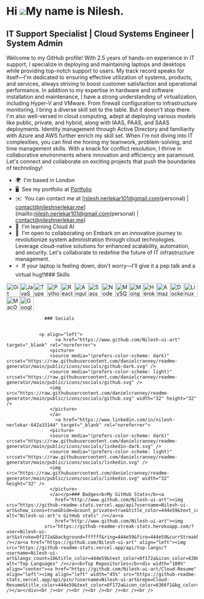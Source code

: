 Hi ![](https://user-images.githubusercontent.com/18350557/176309783-0785949b-9127-417c-8b55-ab5a4333674e.gif)My name is Nilesh.
===============================================================================================================================

IT Support Specialist | Cloud Systems Engineer | System Admin
-------------------------------------------------------------

Welcome to my GitHub profile! With 2.5 years of hands-on experience in IT support, I specialize in deploying and maintaining laptops and desktops while providing top-notch support to users. My track record speaks for itself—I'm dedicated to ensuring effective utilization of systems, products, and services, always striving to boost customer satisfaction and operational performance. In addition to my expertise in hardware and software installation and maintenance, I have a strong understanding of virtualization, including Hyper-V and VMware. From firewall configuration to infrastructure monitoring, I bring a diverse skill set to the table. But it doesn't stop there. I'm also well-versed in cloud computing, adept at deploying various models like public, private, and hybrid, along with IAAS, PAAS, and SAAS deployments. Identity management through Active Directory and familiarity with Azure and AWS further enrich my skill set. When I'm not diving into IT complexities, you can find me honing my teamwork, problem-solving, and time management skills. With a knack for conflict resolution, I thrive in collaborative environments where innovation and efficiency are paramount. Let's connect and collaborate on exciting projects that push the boundaries of technology!

*   🌍  I'm based in London
*   🖥️  See my portfolio at [Portfolio](http://nileshnerlekar.me)
*   ✉️  You can contact me at [nilesh.nerlekar101@gmail.com(personal) | contact@nileshnerlekar.me](mailto:nilesh.nerlekar101@gmail.com(personal) | contact@nileshnerlekar.me)
*   🧠  I'm learning Cloud AI
*   🤝  I'm open to collaborating on Embark on an innovative journey to revolutionize system administration through cloud technologies. Leverage cloud-native solutions for enhanced scalability, automation, and security. Let's collaborate to redefine the future of IT infrastructure management.
*   ⚡  If your laptop is feeling down, don't worry—I'll give it a pep talk and a virtual hug!!### Skills 
<p align="left">
<a href="https://git-scm.com/" target="_blank" rel="noreferrer"><img src="https://raw.githubusercontent.com/danielcranney/readme-generator/main/public/icons/skills/git-colored.svg" width="36" height="36" alt="Git" /></a><a href="https://developer.mozilla.org/en-US/docs/Web/JavaScript" target="_blank" rel="noreferrer"><img src="https://raw.githubusercontent.com/danielcranney/readme-generator/main/public/icons/skills/javascript-colored.svg" width="36" height="36" alt="JavaScript" /></a><a href="https://www.typescriptlang.org/" target="_blank" rel="noreferrer"><img src="https://raw.githubusercontent.com/danielcranney/readme-generator/main/public/icons/skills/typescript-colored.svg" width="36" height="36" alt="TypeScript" /></a><a href="https://www.python.org/" target="_blank" rel="noreferrer"><img src="https://raw.githubusercontent.com/danielcranney/readme-generator/main/public/icons/skills/python-colored.svg" width="36" height="36" alt="Python" /></a><a href="https://reactjs.org/" target="_blank" rel="noreferrer"><img src="https://raw.githubusercontent.com/danielcranney/readme-generator/main/public/icons/skills/react-colored.svg" width="36" height="36" alt="React" /></a><a href="https://angular.io/" target="_blank" rel="noreferrer"><img src="https://raw.githubusercontent.com/danielcranney/readme-generator/main/public/icons/skills/angularjs-colored.svg" width="36" height="36" alt="Angular" /></a><a href="https://sass-lang.com/" target="_blank" rel="noreferrer"><img src="https://raw.githubusercontent.com/danielcranney/readme-generator/main/public/icons/skills/sass-colored.svg" width="36" height="36" alt="Sass" /></a><a href="https://nodejs.org/en/" target="_blank" rel="noreferrer"><img src="https://raw.githubusercontent.com/danielcranney/readme-generator/main/public/icons/skills/nodejs-colored.svg" width="36" height="36" alt="NodeJS" /></a><a href="https://www.mysql.com/" target="_blank" rel="noreferrer"><img src="https://raw.githubusercontent.com/danielcranney/readme-generator/main/public/icons/skills/mysql-colored.svg" width="36" height="36" alt="MySQL" /></a><a href="https://www.mongodb.com/" target="_blank" rel="noreferrer"><img src="https://raw.githubusercontent.com/danielcranney/readme-generator/main/public/icons/skills/mongodb-colored.svg" width="36" height="36" alt="MongoDB" /></a><a href="https://www.heroku.com/" target="_blank" rel="noreferrer"><img src="https://raw.githubusercontent.com/danielcranney/readme-generator/main/public/icons/skills/heroku-colored.svg" width="36" height="36" alt="Heroku" /></a><a href="https://aws.amazon.com" target="_blank" rel="noreferrer"><img src="https://raw.githubusercontent.com/danielcranney/readme-generator/main/public/icons/skills/aws-colored-dark.svg" width="36" height="36" alt="Amazon Web Services" /></a><a href="https://www.docker.com/" target="_blank" rel="noreferrer"><img src="https://raw.githubusercontent.com/danielcranney/readme-generator/main/public/icons/skills/docker-colored.svg" width="36" height="36" alt="Docker" /></a><a href="https://www.linux.org" target="_blank" rel="noreferrer"><img src="https://raw.githubusercontent.com/danielcranney/readme-generator/main/public/icons/skills/linux-colored.svg" width="36" height="36" alt="Linux" /></a><a href="https://apple.com" target="_blank" rel="noreferrer"><img src="https://raw.githubusercontent.com/danielcranney/readme-generator/main/public/icons/skills/macos-colored-dark.svg" width="36" height="36" alt="MacOS" /></a><a href="https://cloud.google.com/" target="_blank" rel="noreferrer"><img src="https://raw.githubusercontent.com/danielcranney/readme-generator/main/public/icons/skills/googlecloud-colored.svg" width="36" height="36" alt="Google Cloud" /></a>
                    </p>
                    
                  ### Socials
                  
                  
                <p align="left">
                      <a href="https://www.github.com/Nilesh-ui-art" target="_blank" rel="noreferrer">
                    <picture>
                    <source media="(prefers-color-scheme: dark)" srcset="https://raw.githubusercontent.com/danielcranney/readme-generator/main/public/icons/socials/github-dark.svg" />
                    <source media="(prefers-color-scheme: light)" srcset="https://raw.githubusercontent.com/danielcranney/readme-generator/main/public/icons/socials/github.svg" />
                    <img src="https://raw.githubusercontent.com/danielcranney/readme-generator/main/public/icons/socials/github.svg" width="32" height="32" />
                    </picture>
                    </a>
                      <a href="https://www.linkedin.com/in/nilesh-nerlekar-642a33144" target="_blank" rel="noreferrer">
                    <picture>
                    <source media="(prefers-color-scheme: dark)" srcset="https://raw.githubusercontent.com/danielcranney/readme-generator/main/public/icons/socials/linkedin-dark.svg" />
                    <source media="(prefers-color-scheme: light)" srcset="https://raw.githubusercontent.com/danielcranney/readme-generator/main/public/icons/socials/linkedin.svg" />
                    <img src="https://raw.githubusercontent.com/danielcranney/readme-generator/main/public/icons/socials/linkedin.svg" width="32" height="32" />
                    </picture>
                    </a></p>### Badges<b>My GitHub Stats</b><a
                      href="http://www.github.com/Nilesh-ui-art"><img src="https://github-readme-stats.vercel.app/api?username=Nilesh-ui-art&show_icons=true&hide=&count_private=true&title_color=444e59&text_color=0f172a&icon_color=6366f1&bg_color=ffffff&hide_border=true&show_icons=true" alt="Nilesh-ui-art's GitHub stats" /></a><a
                      href="http://www.github.com/Nilesh-ui-art"><img
                  src="https://github-readme-streak-stats.herokuapp.com/?user=Nilesh-ui-art&stroke=0f172a&background=ffffff&ring=444e59&fire=444e59&currStreakNum=0f172a&currStreakLabel=444e59&sideNums=0f172a&sideLabels=0f172a&dates=0f172a&hide_border=true" /></a><a href="https://github.com/Nilesh-ui-art" align="left"><img src="https://github-readme-stats.vercel.app/api/top-langs/?username=Nilesh-ui-art&langs_count=10&title_color=444e59&text_color=0f172a&icon_color=6366f1&bg_color=ffffff&hide_border=true&locale=en&custom_title=Top%20%Languages" alt="Top Languages" /></a><b>Top Repositories</b><div width="100%" align="center"><a href="https://github.com/Nilesh-ui-art/Cloud-Resume" align="left"><img align="left" width="45%" src="https://github-readme-stats.vercel.app/api/pin/?username=Nilesh-ui-art&repo=Cloud-Resume&title_color=444e59&text_color=0f172a&icon_color=6366f1&bg_color=ffffff&hide_border=true&locale=en" /></a></div><br /><br /><br /><br /><br /><br /><br />
